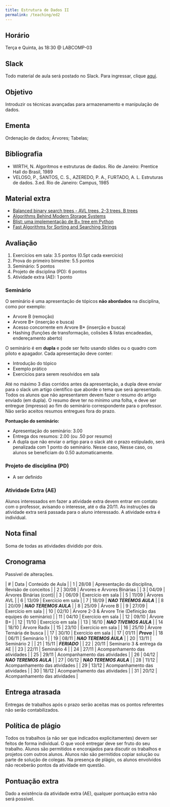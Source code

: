 ```yaml
---
title: Estrutura de Dados II
permalink: /teaching/ed2
---
```


## Horário

Terça e Quinta, às 18:30 @ LABCOMP-03

## Slack

Todo material de aula será postado no Slack. Para ingressar, clique [aqui](https://join.slack.com/t/es2-bsi/shared_invite/enQtNDI0MDA0OTMxNzE2LWEwMjgwMzdjYzA5YzE3N2UzODZkN2UwOTkwMmE3Y2QzZmMxMDZlZDQzNTg5NGNlMmMzZWE0Yzk3MTBiMTllYzI).

## Objetivo

Introduzir os técnicas avançadas para armazenamento e manipulação de dados.


## Ementa

Ordenação de dados; Árvores; Tabelas;


## Bibliografia

- WIRTH, N. Algoritmos e estruturas de dados. Rio de Janeiro: Prentice Hall do Brasil, 1989
- VELOSO, P., SANTOS, C. S., AZEREDO, P. A., FURTADO, A. L. Estruturas de dados. 3.ed. Rio de Janeiro: Campus, 1985

## Material extra
- [Balanced binary search trees - AVL trees, 2-3 trees, B trees](http://courses.washington.edu/css502/zander/Notes/06AVL-Btree.pdf)
- [Algorithms Behind Modern Storage Systems](https://cacm.acm.org/magazines/2018/8/229762-algorithms-behind-modern-storage-systems/fulltext)
- [Blist: uma implementação de B+ tree em Python](https://pypi.org/project/blist/)
- [Fast Algorithms for Sorting and Searching Strings](http://akira.ruc.dk/~keld/teaching/algoritmedesign_f04/Artikler/04/Bentley99.pdf)

## Avaliação

1. Exercícios em sala: 3.5 pontos (0.5pt cada exercício)
2. Prova do primeiro bimestre: 5.5 pontos
3. Seminário: 5 pontos
3. Projeto de disciplina (PD): 6 pontos
4. Atividade extra (AE): 1 ponto

### Seminário

O seminário é uma apresentação de tópicos **não abordados** na disciplina, como por exemplo:

- Arvore B (remoção)
- Arvore B* (inserção e busca)
- Acesso concorrente em Arvore B* (inserção e busca)
- Hashing (funções de transformação, colisões & listas encadeadas, endereçamento aberto)

O seminário é em **dupla** e pode ser feito usando slides ou o quadro com piloto e apagador. Cada apresentação deve conter:
- Introdução do tópico
- Exemplo prático
- Exercícios para serem resolvidos em sala

Até no máximo 3 dias corridos antes da apresentação, a dupla deve enviar para o slack um artigo científico que aborde o tema que será apresentado. Todos os alunos que não apresentarem devem fazer o resumo do artigo enviado (em dupla). O resumo deve ter no mínimo uma folha, e deve ser entregue (impresso) ao fim do seminário correspondente para o professor. Não serão aceitos resumos entregues fora do prazo.

**Pontuação do seminário:**

- Apresentação do seminário: 3.00
- Entrega dos resumos: 2.00 (ou .50 por resumo)
- A dupla que não enviar o artigo para o slack até o prazo estipulado, será penalizada com 1 ponto do seminário. Nesse caso, Nesse caso, os alunos se beneficiam do 0.50 automaticamente.

### Projeto de disciplina (PD)

- A ser definido

### Atividade Extra (AE)

Alunos interessados em fazer a atividade extra devem entrar em contato com o professor, avisando o interesse, até o dia 20/11. As instruções da atividade extra será passada para o aluno interessado. A atividade extra é individual.

## Nota final

Soma de todas as atividades dividido por dois.

## Cronograma

Passível de alterações.

| # | Data  | Conteúdo de Aula           |
| 1 | 28/08 | Apresentação da disciplina, Revisão de conceitos |
| 2 | 30/08 | Árvores e Árvores Binárias |
| 3 | 04/09 | Árvores Binárias (cont)|
| 3 | 06/09 | Exercício em sala |
| 5 | 11/09 | Árvores AVL       |
| 6 | 13/09 | Exercício em sala |
| 7 | 18/09 | ***NAO TEREMOS AULA*** |
| 8 | 20/09 | ***NAO TEREMOS AULA*** |
| 8 | 25/09 | Árvore B |
| 9 | 27/09 | Exercício em sala |
| 10 | 02/10 | Árvore 2-3  & Árvore Trie (Definição das equipes do seminário) |
| 11 | 04/10 | Exercício em sala |
| 12 | 09/10 | Árvore B+ |
| 12 | 11/10 | Exercício em sala |
| 13 | 16/10 | ***NAO TIVEMOS AULA***      |
| 14 | 18/10 | Árvore Radix |
| 15 | 23/10 | Exercício em sala      |
| 16 | 25/10 | Árvore Ternária de busca |
| 17 | 30/10 | Exercício em sala  |
| 17 | 01/11 | ***Prova*** |
| 18 | 06/11 | Seminário 1 |
| 19 | 08/11 | ***NAO TEREMOS AULA*** |
| 20 | 13/11 | Seminário 2 |
| 21 | 15/11 | ***FERIADO*** |
| 22 | 20/11 | Seminario 3 & entrega da AE |
| 23 | 22/11 | Seminário 4 |
| 24 | 27/11 | Acompanhamento das atividades |
| 25 | 29/11 | Acompanhamento das atividades |
| 26 | 04/12 | ***NAO TEREMOS AULA*** |
| 27 | 06/12 | ***NAO TEREMOS AULA*** |
| 28 | 11/12 | Acompanhamento das atividades |
| 29 | 13/12 | Acompanhamento das atividades |
| 30 | 18/12 | Acompanhamento das atividades |
| 31 | 20/12 | Acompanhamento das atividades |


## Entrega atrasada

Entregas de trabalhos após o prazo serão aceitas mas os pontos referentes não serão contabilizados.

## Política de plágio

Todos os trabalhos (a não ser que indicados explicitamentes) devem ser feitos de forma individual. O que você entregar deve ser fruto do seu trabalho. Alunos são permitidos e encorajados para discutir os trabalhos e projetos com outros alunos. Alunos não são permitidos copiar solução ou parte de solução de colegas. Na presença de plágio, os alunos envolvidos não receberão pontos da atividade em questão.

## Pontuação extra

Dado a existência da atividade extra (AE), qualquer pontuação extra não será possível.
